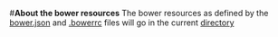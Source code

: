 #**About the bower resources**
The bower resources as defined by the <a href="https://github.com/studeo14/AngularKnow/blob/devel/bower.json">bower.json</a>
 and <a href="https://github.com/studeo14/AngularKnow/blob/devel/.bowerrc">.bowerrc</a> files will go in the current
 <a href="https://github.com/studeo14/AngularKnow/tree/devel/src/res">directory</a>
